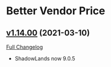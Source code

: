 # Better Vendor Price

## [v1.14.00](https://github.com/mooreatv/BetterVendorPrice/tree/v1.14.00) (2021-03-10)
[Full Changelog](https://github.com/mooreatv/BetterVendorPrice/compare/v1.13.12...v1.14.00)

- ShadowLands now 9.0.5  
